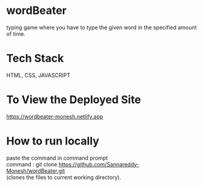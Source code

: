 # wordBeater
typing game where you have to type the given word in the specified amount of time.

# Tech Stack
HTML, CSS, JAVASCRIPT

# To View the Deployed Site
https://wordbeater-monesh.netlify.app                                                                                                                                     

# How to run locally
paste the command in command prompt                                                                                                                                       
command : git clone https://github.com/Sannareddy-Monesh/wordBeater.git                                                                                                   
(clones the files to current working directory).
